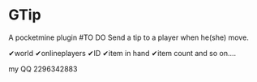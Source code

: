 # GTip
A pocketmine plugin
#TO DO
Send a tip to a player when he(she) move.

✔world
✔onlineplayers
✔ID
✔item in hand
✔item count
and so on....

my QQ 2296342883

